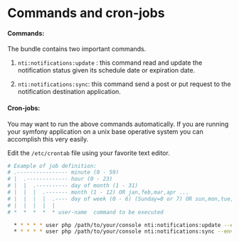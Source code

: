 Commands and cron-jobs
===

#### Commands:
The bundle contains two important commands.

1. `nti:notifications:update` : this command read and update the notification status given its
schedule date or expiration date.

2. `nti:notifications:sync`: this command send a post or put request to the notification destination
application.

#### Cron-jobs:
You may want to run the above commands automatically. If you are running your symfony application 
on a unix base operative system you can accomplish this very easily.

Edit the `/etc/crontab` file using your favorite text editor.
```bash
# Example of job definition:
# .---------------- minute (0 - 59)
# |  .------------- hour (0 - 23)
# |  |  .---------- day of month (1 - 31)
# |  |  |  .------- month (1 - 12) OR jan,feb,mar,apr ...
# |  |  |  |  .---- day of week (0 - 6) (Sunday=0 or 7) OR sun,mon,tue,wed,thu,fri,sat
# |  |  |  |  |
# *  *  *  *  * user-name  command to be executed

  * * * * * user php /path/to/your/console nti:notifications:update --env=prod
  * * * * * user php /path/to/your/console nti:notifications:sync --env=prod
```
